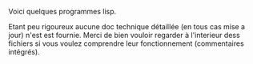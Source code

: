 Voici quelques programmes lisp.

Etant peu rigoureux aucune doc technique détaillée (en tous cas mise a jour) n'est est fournie.
Merci de bien vouloir regarder à l'interieur dess fichiers si vous voulez comprendre leur fonctionnement (commentaires intégrés).
